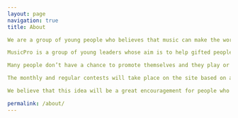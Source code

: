 ```yaml
---
layout: page
navigation: true
title: About

We are a group of young people who believes that music can make the world better. So we have urge to put our efforts in developing of musical industry by helping people who has passion for music. There are a lot of people in Georgia and throughout the world who have musical talent but it’s only known in family, close friends or only for themselves. So we think we can tackle this issue by launching the innovative project  in Gerogia – MusicPro.ge.

MusicPro is a group of young leaders whose aim is to help gifted people develop their talent, give crucial resources for musical skill-development, opportunities to become well-known and gain additional benefits like monthly prizes, money etc.

Many people don’t have a chance to promote themselves and they play or sing at home, in the street, in subways, with attendance of only close friends or a tiny crowd. Some of them have a video recording of their performance or have a wish to shoot a video and promote it. Such people can send us recording or in case of not having a camera, we can help to shoot a video.

The monthly and regular contests will take place on the site based on a star-rating system which will be used by the site visitors. Furthermore, a site visitor who wants to support a musician, they can share some resources, donate money for the musician’s personal needs listed in their personal profile or just vote with start and give them chance to win monthly contest. There will be different master classes from different artists according to a musician’s genre-inclination. Donation will be determined by a personal profile of musician, where will be the description of musician’s personal needs either money or a musical instrument chosen by the musician themselves.

We believe that this idea will be a great encouragement for people who are keen on music and want to become a real musician in the real world !

permalink: /about/
---
```




